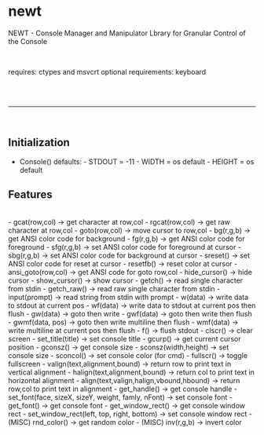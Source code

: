 # newt
NEWT - Console Manager and Manipulator Lbrary for Granular Control of the Console

<br>

requires: ctypes and msvcrt
optional requirements: keyboard

<br><br><hr><br>

## Initialization
  - Console()
    defaults:
        - STDOUT = -11
        - WIDTH = os default
        - HEIGHT = os default

## Features
<br>
    - gcat(row,col) -> get character at row,col
    - rgcat(row,col) -> get raw character at row,col
    - goto(row,col) -> move cursor to row,col
    - bg(r,g,b) -> get ANSI color code for background
    - fg(r,g,b) -> get ANSI color code for foreground
    - sfg(r,g,b) -> set ANSI color code for foreground at cursor
    - sbg(r,g,b) -> set ANSI color code for background at cursor
    - sreset() -> set ANSI color code for reset at cursor
    - resetfb() -> reset color at cursor
    - ansi_goto(row,col) -> get ANSI code for goto row,col
    - hide_cursor() -> hide cursor
    - show_cursor() -> show cursor
    - getch() -> read single character from stdin
    - getch_raw() -> read raw single character from stdin
    - input(prompt) -> read string from stdin with prompt
    - w(data) -> write data to stdout at current pos
    - wf(data) -> write data to stdout at current pos then flush
    - gw(data) -> goto then write
    - gwf(data) -> goto then write then flush
    - gwmf(data, pos) -> goto then write multiline then flush
    - wmf(data) -> write multiline at current pos then flush
    - f() -> flush stdout
    - clscr() -> clear screen
    - set_title(title) -> set console title
    - gcurp() -> get current cursor position
    - gconsz() -> get console size
    - sconsz(width,height) -> set console size
    - sconcol() -> set console color (for cmd)
    - fullscr() -> toggle fullscreen
    - valign(text,alignment,bound) -> return row to print text in vertical alignment
    - halign(text,alignment,bound) -> return col to print text in horizontal alignment
    - align(text,valign,halign,vbound,hbound) -> return row,col to print text in alignment
    - get_handle() -> get console handle
    - set_font(face, sizeX, sizeY, weight, famly, nFont) -> set console font
    - get_font() -> get console font
    - get_window_rect() -> get console window rect
    - set_window_rect(left, top, right, bottom) -> set console window rect
    - (MISC) rnd_color() -> get random color
    - (MISC) inv(r,g,b) -> invert color
